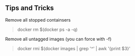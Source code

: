 ## Tips and Tricks

Remove all stopped containsers
> docker rm $(docker ps -a -q)

Remove all untagged images (you can force with -f)
> docker rmi $(docker images | grep '^<none>' | awk '{print $3}'

